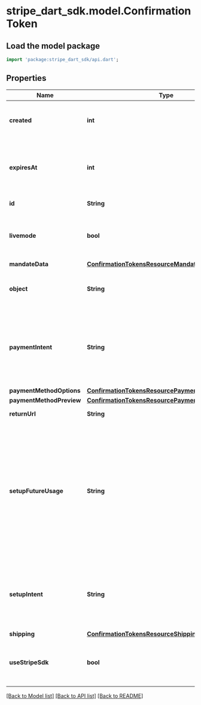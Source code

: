 # stripe_dart_sdk.model.ConfirmationToken

## Load the model package
```dart
import 'package:stripe_dart_sdk/api.dart';
```

## Properties
Name | Type | Description | Notes
------------ | ------------- | ------------- | -------------
**created** | **int** | Time at which the object was created. Measured in seconds since the Unix epoch. | 
**expiresAt** | **int** | Time at which this ConfirmationToken expires and can no longer be used to confirm a PaymentIntent or SetupIntent. | [optional] 
**id** | **String** | Unique identifier for the object. | 
**livemode** | **bool** | Has the value `true` if the object exists in live mode or the value `false` if the object exists in test mode. | 
**mandateData** | [**ConfirmationTokensResourceMandateData**](ConfirmationTokensResourceMandateData.md) |  | [optional] 
**object** | **String** | String representing the object's type. Objects of the same type share the same value. | 
**paymentIntent** | **String** | ID of the PaymentIntent that this ConfirmationToken was used to confirm, or null if this ConfirmationToken has not yet been used. | [optional] 
**paymentMethodOptions** | [**ConfirmationTokensResourcePaymentMethodOptions**](ConfirmationTokensResourcePaymentMethodOptions.md) |  | [optional] 
**paymentMethodPreview** | [**ConfirmationTokensResourcePaymentMethodPreview**](ConfirmationTokensResourcePaymentMethodPreview.md) |  | [optional] 
**returnUrl** | **String** | Return URL used to confirm the Intent. | [optional] 
**setupFutureUsage** | **String** | Indicates that you intend to make future payments with this ConfirmationToken's payment method.  The presence of this property will [attach the payment method](https://stripe.com/docs/payments/save-during-payment) to the PaymentIntent's Customer, if present, after the PaymentIntent is confirmed and any required actions from the user are complete. | [optional] 
**setupIntent** | **String** | ID of the SetupIntent that this ConfirmationToken was used to confirm, or null if this ConfirmationToken has not yet been used. | [optional] 
**shipping** | [**ConfirmationTokensResourceShipping**](ConfirmationTokensResourceShipping.md) |  | [optional] 
**useStripeSdk** | **bool** | Indicates whether the Stripe SDK is used to handle confirmation flow. Defaults to `true` on ConfirmationToken. | 

[[Back to Model list]](../README.md#documentation-for-models) [[Back to API list]](../README.md#documentation-for-api-endpoints) [[Back to README]](../README.md)


